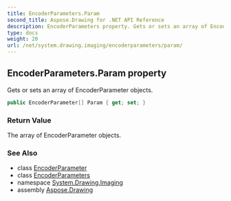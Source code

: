 ```yaml
---
title: EncoderParameters.Param
second_title: Aspose.Drawing for .NET API Reference
description: EncoderParameters property. Gets or sets an array of EncoderParameter objects
type: docs
weight: 20
url: /net/system.drawing.imaging/encoderparameters/param/
---
```

## EncoderParameters.Param property

Gets or sets an array of EncoderParameter objects.

```csharp
public EncoderParameter[] Param { get; set; }
```

### Return Value

The array of EncoderParameter objects.

### See Also

* class [EncoderParameter](../../encoderparameter/)
* class [EncoderParameters](../)
* namespace [System.Drawing.Imaging](../../encoderparameters/)
* assembly [Aspose.Drawing](../../../)


